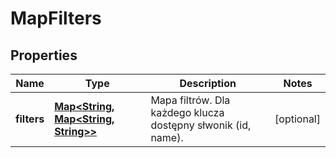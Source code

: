 
# MapFilters

## Properties
Name | Type | Description | Notes
------------ | ------------- | ------------- | -------------
**filters** | [**Map&lt;String, Map&lt;String, String&gt;&gt;**](Map.md) | Mapa filtrów. Dla każdego klucza dostępny słwonik (id, name). |  [optional]



